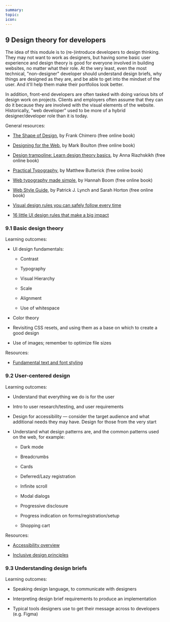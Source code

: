 ```yaml
---
summary:
topic:
icon:
---
```


## 9 Design theory for developers

The idea of this module is to (re-)introduce developers to design thinking. They may not want to work as designers, but having some basic user experience and design theory is good for everyone involved in building websites, no matter what their role. At the very least, even the most technical, "non-designer" developer should understand design briefs, why things are designed as they are, and be able to get into the mindset of the user. And it'll help them make their portfolios look better.

In addition, front-end developers are often tasked with doing various bits of design work on projects. Clients and employers often assume that they can do it because they are involved with the visual elements of the website. Historically, "web developer" used to be more of a hybrid designer/developer role than it is today.

General resources:

- [The Shape of Design](https://shapeofdesignbook.com/), by Frank Chimero (free online book)

- [Designing for the Web](https://designingfortheweb.co.uk/), by Mark Boulton (free online book)

- [Design trampoline: Learn design theory basics](https://designtrampoline.org/), by Anna Riazhskikh (free online book)

- [Practical Typography](https://practicaltypography.com/), by Matthew Butterick (free online book)

- [Web typography made simple](https://eyelearn.org/typelab-by-hannahBoom/), by Hannah Boom (free online book)

- [Web Style Guide](https://webstyleguide.com/), by Patrick J. Lynch and Sarah Horton (free online book)

- [Visual design rules you can safely follow every time](https://anthonyhobday.com/sideprojects/saferules/)

- [16 little UI design rules that make a big impact](https://www.adhamdannaway.com/blog/ui-design/16-ui-design-rules)

### 9.1 Basic design theory

Learning outcomes:

- UI design fundamentals:

  - Contrast

  - Typography

  - Visual Hierarchy

  - Scale

  - Alignment

  - Use of whitespace

- Color theory

- Revisiting CSS resets, and using them as a base on which to create a good design

- Use of images; remember to optimize file sizes

Resources:

- [Fundamental text and font styling](https://developer.mozilla.org/docs/Learn/CSS/Styling_text/Fundamentals)

### 9.2 User-centered design

Learning outcomes:

- Understand that everything we do is for the user

- Intro to user research/testing, and user requirements

- Design for accessibility — consider the target audience and what additional needs they may have. Design for those from the very start

- Understand what design patterns are, and the common patterns used on the web, for example:

  - Dark mode

  - Breadcrumbs

  - Cards

  - Deferred/Lazy registration

  - Infinite scroll

  - Modal dialogs

  - Progressive disclosure

  - Progress indication on forms/registration/setup

  - Shopping cart

Resources:

- [Accessibility overview](https://developer.mozilla.org/docs/Learn/Accessibility)

- [Inclusive design principles](https://inclusivedesignprinciples.org/)

### 9.3 Understanding design briefs

Learning outcomes:

- Speaking design language, to communicate with designers

- Interpreting design brief requirements to produce an implementation

- Typical tools designers use to get their message across to developers (e.g. Figma)
